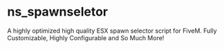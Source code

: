 # ns_spawnseletor
A highly optimized high quality ESX spawn selector script for FiveM. Fully Customizable, Highly Configurable and So Much More!
